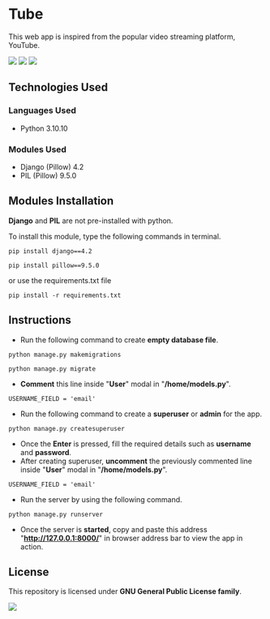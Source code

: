 # Tube
This web app is inspired from the popular video streaming platform, YouTube.

![](https://img.shields.io/badge/python-v3.10.10-blue) ![](https://img.shields.io/badge/Django-v4.2-yellowgreen) ![](https://img.shields.io/badge/Pillow-v9.5.0-yellowgreen)

## Technologies Used
### Languages Used
* Python 3.10.10

### Modules Used
* Django (Pillow) 4.2
* PIL (Pillow) 9.5.0

## Modules Installation
**Django** and **PIL** are not pre-installed with python.

To install this module, type the following commands in terminal.

```
pip install django==4.2
```
```
pip install pillow==9.5.0
```
or use the requirements.txt file

```
pip install -r requirements.txt
```

## Instructions
* Run the following command to create **empty database file**.
```
python manage.py makemigrations
```
```
python manage.py migrate
```
* **Comment** this line inside "**User**" modal in "**/home/models.py**".
```
USERNAME_FIELD = 'email'
```
* Run the following command to create a **superuser** or **admin** for the app.
```
python manage.py createsuperuser
```
* Once the **Enter** is pressed, fill the required details such as **username** and **password**.
* After creating superuser, **uncomment** the previously commented line inside "**User**" modal in "**/home/models.py**".
```
USERNAME_FIELD = 'email'
```
* Run the server by using the following command.
```
python manage.py runserver
```
* Once the server is **started**, copy and paste this address "**http://127.0.0.1:8000/**" in browser address bar to view the app in action.

## License
This repository is licensed under **GNU General Public License family**.

![](https://img.shields.io/badge/License-GPL-color)
